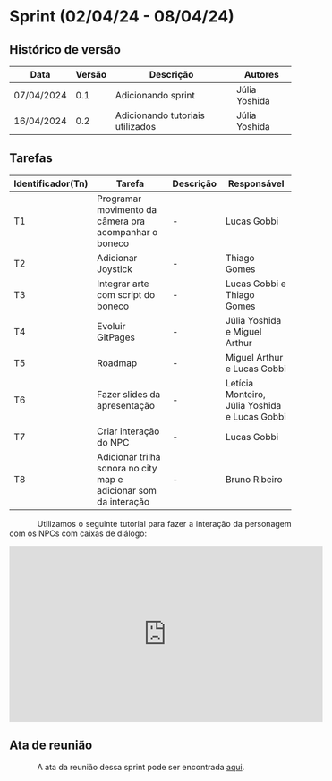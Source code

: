 # Sprint (02/04/24 - 08/04/24)

## Histórico de versão

|Data|Versão|Descrição|Autores|
|--|--|--|--|
|07/04/2024|0.1|Adicionando sprint|Júlia Yoshida|
|16/04/2024|0.2|Adicionando tutoriais utilizados|Júlia Yoshida|

## Tarefas

|Identificador(Tn)|Tarefa|Descrição|Responsável|
|--|--|--|--|
|T1|Programar movimento da câmera pra acompanhar o boneco|-|Lucas Gobbi|
|T2|Adicionar Joystick|-|Thiago Gomes|
|T3|Integrar arte com script do boneco|-|Lucas Gobbi e Thiago Gomes|
|T4|Evoluir GitPages|-|Júlia Yoshida e Miguel Arthur|
|T5|Roadmap|-|Miguel Arthur e Lucas Gobbi|
|T6|Fazer slides da apresentação|-|Letícia Monteiro, Júlia Yoshida e Lucas Gobbi|
|T7|Criar interação do NPC|-|Lucas Gobbi|
|T8|Adicionar trilha sonora no city map e adicionar som da interação|-|Bruno Ribeiro|

<p style="text-indent: 50px;text-align: justify;">Utilizamos o seguinte tutorial para fazer a interação da personagem com os NPCs com caixas de diálogo: </p>
<div align="center">
<iframe width="560" height="315" src="https://www.youtube.com/embed/1nFNOyCalzo?si=HutSoSkQ_9q-FOzZ" title="YouTube video player" frameborder="0" allow="accelerometer; autoplay; clipboard-write; encrypted-media; gyroscope; picture-in-picture; web-share" referrerpolicy="strict-origin-when-cross-origin" allowfullscreen></iframe>    
</div>

## Ata de reunião

<p style="text-indent: 50px;text-align: justify;"> A ata da reunião dessa sprint pode ser encontrada <a href="https://github.com/ResidenciaTICBrisa/T2G6-Jogo-Unity-BOSS/blob/2eeee920be9a4bb699e7449aa40744d0f6a1408d/docs/ATAS/ATA%20-%2002_04.pdf" target="_blank">aqui</a>.</p>


